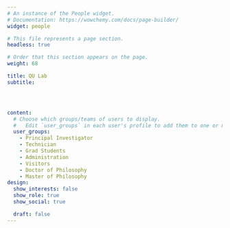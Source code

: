 ```yaml
---
# An instance of the People widget.
# Documentation: https://wowchemy.com/docs/page-builder/
widget: people

# This file represents a page section.
headless: true

# Order that this section appears on the page.
weight: 68

title: QU Lab
subtitle:




content:
  # Choose which groups/teams of users to display.
  #   Edit `user_groups` in each user's profile to add them to one or more of these groups.
  user_groups:
    - Principal Investigator
    - Technician
    - Grad Students
    - Administration
    - Visitors
    - Doctor of Philosophy
    - Master of Philosophy
design:
  show_interests: false
  show_role: true
  show_social: true

  draft: false
---
```


